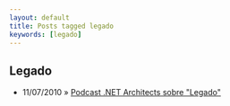 ```yaml
---
layout: default
title: Posts tagged legado
keywords: [legado]
---
```

<h2 class="category">Legado</h2>
<ul class="posts">
<li>
<p>
<span class="date">11/07/2010</span> &raquo; 
<a href="/blog/podcast-net-architects-sobre-legado">Podcast .NET Architects sobre "Legado"</a>
</p>
</li> 
</ul>
